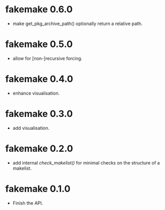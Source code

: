 # fakemake 0.6.0

* make get\_pkg\_archive\_path() optionally return a relative path.

# fakemake 0.5.0

* allow for [non-]recursive forcing.

# fakemake 0.4.0

* enhance visualisation.

# fakemake 0.3.0

* add visualisation.

# fakemake 0.2.0

* add internal *check\_makelist()* for minimal checks on the structure of a
  makelist.

# fakemake 0.1.0

* Finish the API.
